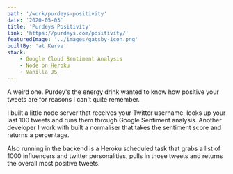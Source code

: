 ```yaml
---
path: '/work/purdeys-positivity'
date: '2020-05-03'
title: 'Purdeys Positivity'
link: 'https://purdeys.com/positivity/'
featuredImage: '../images/gatsby-icon.png'
builtBy: 'at Kerve'
stack:
    - Google Cloud Sentiment Analysis
    - Node on Heroku
    - Vanilla JS
---
```


A weird one. Purdey's the energy drink wanted to know how positive your tweets are for reasons I can't quite remember.

I built a little node server that receives your Twitter username, looks up your last 100 tweets and runs them through Google Sentiment analysis. Another developer I work with built a normaliser that takes the sentiment score and returns a percentage.

Also running in the backend is a Heroku scheduled task that grabs a list of 1000 influencers and twitter personalities, pulls in those tweets and returns the overall most positive tweets.
